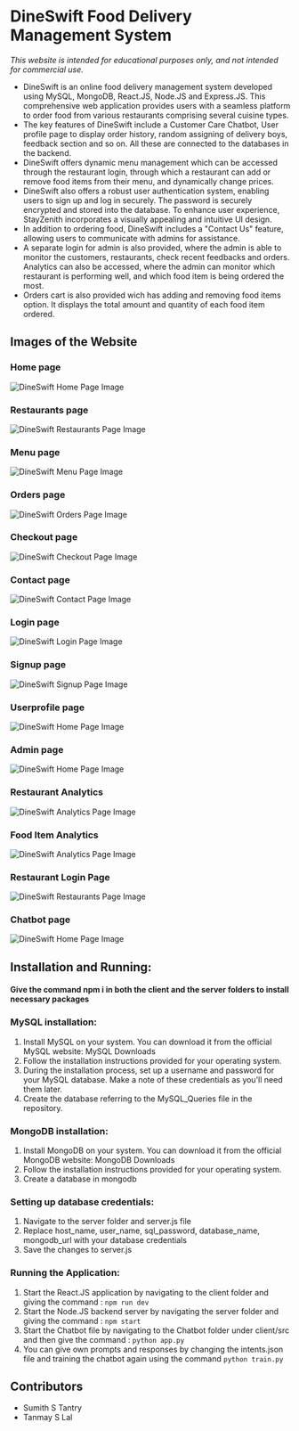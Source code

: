 # DineSwift Food Delivery Management System

_*This website is intended for educational purposes only, and not intended for commercial use.*_

+ DineSwift is an online food delivery management system developed using MySQL, MongoDB, React.JS, Node.JS and Express.JS. This comprehensive web application provides users with a seamless platform to order food from various restaurants comprising several cuisine types.
+ The key features of DineSwift include a Customer Care Chatbot, User profile page to display order history, random assigning of delivery boys, feedback section and so on. All these are connected to the databases in the backend.
+ DineSwift offers dynamic menu management which can be accessed through the restaurant login, through which a restaurant can add or remove food items from their menu, and dynamically change prices.
+ DineSwift also offers a robust user authentication system, enabling users to sign up and log in securely. The password is securely encrypted and stored into the database. To enhance user experience, StayZenith incorporates a visually appealing and intuitive UI design. 
+ In addition to ordering food, DineSwift includes a "Contact Us" feature, allowing users to communicate with admins for assistance.
+ A separate login for admin is also provided, where the admin is able to monitor the customers, restaurants, check recent feedbacks and orders. Analytics can also be accessed, where the admin can monitor which restaurant is performing well, and which food item is being ordered the most. 
+ Orders cart is also provided wich has adding and removing food items option. It displays the total amount and quantity of each food item ordered. 

## Images of the Website
### Home page
![DineSwift Home Page Image](/websiteimages/homepage.png)

### Restaurants page
![DineSwift Restaurants Page Image](/websiteimages/restaurantspage.png)

### Menu page
![DineSwift Menu Page Image](/websiteimages/menupage.png)

### Orders page
![DineSwift Orders Page Image](/websiteimages/orderspage.png)

### Checkout page
![DineSwift Checkout Page Image](/websiteimages/checkoutpage.png)

### Contact page
![DineSwift Contact Page Image](/websiteimages/contactpage.png)

### Login page
![DineSwift Login Page Image](/websiteimages/loginpage.png)

### Signup page
![DineSwift Signup Page Image](/websiteimages/signuppage.png)

### Userprofile page
![DineSwift Home Page Image](/websiteimages/userprofilepage.png)

### Admin page
![DineSwift Home Page Image](/websiteimages/adminpage.png)

### Restaurant Analytics 
![DineSwift Analytics Page Image](/websiteimages/analyticsdashboard.png)

### Food Item Analytics
![DineSwift Analytics Page Image](/websiteimages/analyticsdashboard2.png)

### Restaurant Login Page
![DineSwift Restaurants Page Image](/websiteimages/restaurantslogin.png)

### Chatbot page
![DineSwift Home Page Image](/websiteimages/chatbotpage.png)

## Installation and Running:

#### Give the command npm i in both the client and the server folders to install necessary packages

### MySQL installation:
1. Install MySQL on your system. You can download it from the official MySQL website: MySQL Downloads
2. Follow the installation instructions provided for your operating system.
3. During the installation process, set up a username and password for your MySQL database. Make a note of these credentials as you'll need them later.
4. Create the database referring to the MySQL_Queries file in the repository.

### MongoDB installation:
1. Install MongoDB on your system. You can download it from the official MongoDB website: MongoDB Downloads
2. Follow the installation instructions provided for your operating system.
3. Create a database in mongodb

### Setting up database credentials:
1. Navigate to the server folder and server.js file
2. Replace host_name, user_name, sql_password, database_name, mongodb_url with your database credentials
3. Save the changes to server.js

### Running the Application:
1. Start the React.JS application by navigating to the client folder and giving the command : ```npm run dev```
2. Start the Node.JS backend server by navigating the server folder and giving the command : ```npm start```
3. Start the Chatbot file by navigating to the Chatbot folder under client/src and then give the command : ```python app.py```
4. You can give own prompts and responses by changing the intents.json file and training the chatbot again using the command ```python train.py```

## Contributors
+ Sumith S Tantry
+ Tanmay S Lal 
